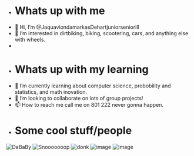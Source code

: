 -  #  Whats up with me
-  👋 Hi, I’m @JaquaviondamarkasDehartjuniorseniorlll 
- 👀 I’m interested in dirtbiking, biking, scootering, cars, and anything else with wheels.
- 
-   #  Whats up with my learning 
- 🌱 I’m currently learning about computer science, probobility and statistics, and math inovation. 
- 💞️ I’m looking to collaborate on lots of group projects!
- 📫 How to reach me call me on 801 222 never gonna happen. 

<!---
JaquaviondamarkasDehart/JaquaviondamarkasDehart is a ✨ special ✨ repository because its `README.md` (this file) appears on your GitHub profile.
You can click the Preview link to take a look at your changes.
--->
- # Some cool stuff/people
![DaBaBy](https://user-images.githubusercontent.com/106996514/172438459-61415648-d299-4bbb-ba2e-9ec4f59584de.png)
![Snooooooop](https://user-images.githubusercontent.com/106996514/172438805-d81d45f9-2401-4913-8a5a-8dabaaff6d84.png)
![donk](https://user-images.githubusercontent.com/106996514/172439004-2c1ab167-bc3a-475d-9402-7fe048dd332d.png)
![image](https://user-images.githubusercontent.com/106996514/172439748-05e637be-39b2-4cad-b15a-a77ef6c9bb44.png)
![image](https://user-images.githubusercontent.com/106996514/172439971-4cd5f085-368f-42a2-85cd-fff8f3ea59c8.png)

